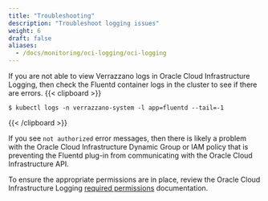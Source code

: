 ```yaml
---
title: "Troubleshooting"
description: "Troubleshoot logging issues"
weight: 6
draft: false
aliases:
  - /docs/monitoring/oci-logging/oci-logging
---
```


If you are not able to view Verrazzano logs in Oracle Cloud Infrastructure Logging, then check the Fluentd container logs in the cluster to see if there are errors.
{{< clipboard >}}
<div class="highlight">

```
$ kubectl logs -n verrazzano-system -l app=fluentd --tail=-1
```

</div>
{{< /clipboard >}}

If you see `not authorized` error messages, then there is likely a problem with the Oracle Cloud Infrastructure Dynamic Group or IAM policy that is preventing the Fluentd plug-in from communicating with the Oracle Cloud Infrastructure API.

To ensure the appropriate permissions are in place, review the Oracle Cloud Infrastructure Logging [required permissions](https://docs.oracle.com/en-us/iaas/Content/Logging/Task/managinglogs.htm#required_permissions_logs_groups) documentation.
